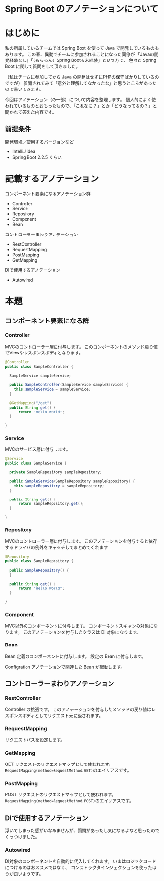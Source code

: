 # Spring Boot のアノテーションについて

#  はじめに
私の所属しているチームでは Spring Boot を使って Java で開発しているものもあります。
この春、異動でチームに参加されることになった同僚が
「Javaの開発経験なし」「（もちろん）Spring Bootも未経験」という方で、
色々と Spring Boot に関して質問をして頂きました。

（私はチームに参加してから Java の開発はせずにPHPの保守ばかりしているのですが）
質問されてみて「意外と理解してなかったな」と思うところがあったので書いてみます。

今回はアノテーション（の一部）について内容を整理します。
個人的によく使われているものとおもったもので、「これなに？」とか「どうなってるの？」と聞かれて答えた内容です。

## 前提条件
開発環境／使用するバージョンなど

* IntelliJ idea
* Spring Boot 2.2.5 くらい

#  記載するアノテーション
 コンポーネント要素になるアノテーション群

 * Controller
 * Service
 * Repository
 * Component
 * Bean

コントローラーまわりアノテーション

* RestController
* RequestMapping
* PostMapping
* GetMapping

DIで使用するアノテーション

* Autowired

# 本題
## コンポーネント要素になる群
### Controller
MVCのコントローラー層に付与します。
このコンポーネントのメソッド戻り値でViewやレスポンスボディとなります。

```java
@Controller
public class SampleController {
  
  SampleService sampleService;
  
  public SampleController(SampleService sampleService) {
    this.sampleService = sampleService;
  }

  @GetMapping("/get")
  public String get() {
      return "Hello World";
  }

}
```


### Service
MVCのサービス層に付与します。

```java
@Service
public class SampleService {
  
  private SampleRepository sampleRepository;

  public SampleService(SampleRepository sampleRepository) {
    this.sampleRepository = sampleRepository;
  }

  public String get() {
      return sampleRepository.get();
  }

}
```

### Repository
MVCのコントローラー層に付与します。
このアノテーションを付与すると依存するドライバの例外をキャッチしてまとめてくれます

```java
@Repository
public class SampleRepository {
  
  public SampleRepository() {
  }

  public String get() {
      return "Hello World";
  }

}
```

### Component
MVC以外のコンポーネントに付与します。
コンポーネントスキャンの対象になります。
このアノテーションを付与したクラスは DI 対象になります。

### Bean
Bean 定義のコンポーネントに付与します。
設定の Bean に付与します。

Configration アノテーションで関連した Bean が起動します。

## コントローラーまわりアノテーション
### RestController
Controller の拡張です。
このアノテーションを付与したメソッドの戻り値はレスポンスボディとしてリクエスト元に返されます。

### RequestMapping
リクエストパスを設定します。

### GetMapping
GET リクエストのリクエストマップとして使われます。
`RequestMapping(method=RequestMethod.GET)`のエイリアスです。

### PostMapping
POST リクエストのリクエストマップとして使われます。
`RequestMapping(method=RequestMethod.POST)`のエイリアスです。

## DIで使用するアノテーション
浮いてしまった感がいなめませんが、質問があったし気になるよなと思ったのでくっつけました。
### Autowired
DI対象のコンポーネントを自動的に代入してくれます。
いまはロジックコードにつけるのはおススメではなく、
コンストラクタインジェクションを使ったほうが良いようです。
